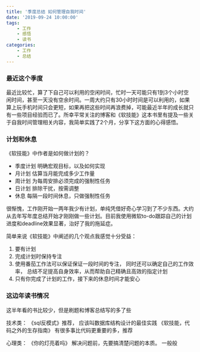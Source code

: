 ```yaml
---
title: '季度总结 如何管理自我时间'
date: '2019-09-24 10:00:00'
tags:
    - 工作
    - 感悟
    - 读书
categories:
    - 工作
    - 总结
---
```


### 最近这个季度

最近比较忙，算了下自己可以利用的空闲时间，忙时一天可能只有1到3个小时空闲时间，甚至一天没有空余时间。一周大约只有30小时时间是可以利用的，如果算上玩手机时间只会更短，如果再把这些时间再浪费掉，可能最近半年的成长就只有一些项目经验而已了。所幸平常关注的博客和《软技能》这本书里有提及一些关于自我时间管理相关内容，我简单实践了2个月，分享下这方面的心得感悟。

### 计划和休息

《软技能》中作者是如何做计划的？
- 季度计划 明确宏观目标，以及如何实现
- 月计划 估算当月能完成多少工作量
- 周计划 为每周安排必须完成的强制性任务
- 日计划 排除干扰，按需调整
- 休息 每隔一段时间休息，只做强制性任务

很惭愧，工作刚开始一两年我少有计划，单纯凭借好奇心学习到了不少东西。大约从去年写年度总结开始才刚刚做一些计划。目前我使用微软to-do跟踪自己的计划进度和deadline效果显著，治好了我的拖延症。

简单来说《软技能》中阐述的几个观点我感觉十分受益：
1. 要有计划
2. 完成计划时保持专注
3. 使用番茄工作法可以保证保证一段时间的专注， 同时还可以确定自己的工作效率， 总结不足提高自身效率，从而帮助自己精确且高效的指定计划
4. 只有你完成了计划的工作，接下来的休息时间才能安心

### 这边年读书情况
这半年看的书比较少，但是刷题和博客总结写的多了些

技术类：
《sql反模式》推荐， 应该叫数据库结构设计的最佳实践
《软技能，代码之外的生存指南》 有很多事比代码更重要的多，推荐

心理类：
《你的灯亮着吗》 解决问题前，先要搞清楚问题的本质。 一般般
